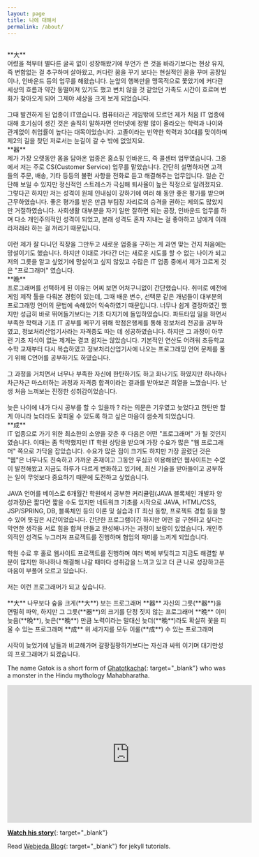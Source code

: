 ```yaml
---
layout: page
title: 나에 대해서
permalink: /about/
---
```

<div class="mt50"></div>

<br>
**大**<br>
어렸을 적부터 별다른 굴곡 없이 성장해왔기에
무언가 큰 것을 바라기보다는 현상 유지, 즉 변함없는 걸 추구하며 살아왔고,
커다란 꿈을 꾸기 보다는 현실적인 꿈을 꾸며 공장일이나, 인바운드 등의 업무를 해왔습니다.
눈앞의 행복만을 맹목적으로 쫓았기에 커다란 세상의 흐름과 약간 동떨어져 있기도 했고
변치 않을 것 같았던 가족도 시간이 흐르며 변화가 찾아오게 되어 그제야 세상을 크게 보게 되었습니다.
<br>
<br>
그때 발견하게 된 업종이 IT였습니다.
컴퓨터라곤 게임밖에 모르던 제가 처음 IT 업종에 대해 호기심이 생긴 것은
솔직히 말하자면 인터넷에 정말 많이 올라오는 학력과 나이와 관계없이 취업률이 높다는 대목이었습니다.
고졸이라는 빈약한 학력과 30대를 맞이하며 제2의 길을 찾던 저로서는 눈길이 갈 수 밖에 없었지요.

<br>
**器**<br>
제가 가장 오랫동안 몸을 담아온 업종은 홈쇼핑 인바운드, 즉 콜센터 업무였습니다.
그중에서 저는 주로 CS(Customer Service) 업무를 맡았습니다.
간단히 설명하자면 고객들의 주문, 배송, 기타 등등의 불편 사항을 전화로 듣고 해결해주는 업무입니다.
일순 간단해 보일 수 있지만 정신적인 스트레스가 극심해 퇴사율이 높은 직정으로 알려졌지요.
그렇다곤 하지만 저는 성격이 원체 인내심이 강하기에 여러 해 동안 좋은 평가를 받으며 근무하였습니다.
좋은 평가를 받은 만큼 부팀장 자리로의 승격을 권하는 제의도 많았지만 거절하였습니다.
사회생활 대부분을 자기 일만 잘하면 되는 공장, 인바운드 업무를 하며 다소 개인주의적인 성격이 되었고, 
본래 성격도 혼자 지내는 걸 좋아하고 남에게 이래라저래라 하는 걸 꺼리기 때문입니다.
<br>
<br>
이런 제가 잘 다니던 직장을 그만두고 새로운 업종을 구하는 게 과연 맞는 건지 처음에는 망설이기도 했습니다.
하지만 이대로 가다간 더는 새로운 시도를 할 수 없는 나이가 되고 저의 그릇을 알고 싶었기에 망설이고 싶지 않았고
수많은 IT 업종 중에서 제가 고르게 것은 "프로그래머" 였습니다.



<br>
**晩**<br>
프로그래머를 선택하게 된 이유는 어찌 보면 어처구니없이 간단했습니다.
취미로 예전에 게임 제작 툴을 다뤄본 경험이 있는데,
그때 배운 변수, 선택문 같은 개념들이 대부분의 프로그래밍 언어의 문법에 속해있어 익숙하였기 때문입니다.
너무나 쉽게 결정하였긴 했지만 성급히 바로 뛰어들기보다는 기초 다지기에 돌입하였습니다.
파트타임 일을 하면서 부족한 학력과 기초 IT 공부를 메꾸기 위해 학점은행제를 통해 정보처리 전공을 공부하였고,
정보처리산업기사라는 자격증도 따는 데 성공하였습니다.
하지만 그 과정이 아무런 기초 지식이 없는 제게는 결코 쉽지는 않았습니다.
기본적인 연산도 어려워 초등학교 수학 교재부터 다시 복습하였고 정보처리산업기사에 나오는 프로그래밍 언어 문제를 풀기 위해
C언어를 공부하기도 하였습니다.
<br>
<br>
그 과정을 거치면서 너무나 부족한 자신에 한탄하기도 하고 화나기도 하였지만
하나하나 차근차근 마스터하는 과정과 자격증 합격이라는 결과를 받아보곤 희열을 느꼈습니다.
난생 처음 느껴보는 진정한 성취감이었습니다.
<br>
<br>
늦은 나이에 내가 다시 공부를 할 수 있을까 ? 라는 의문은 기우였고
늦었다고 한탄만 할 게 아니라 늦더라도 꽃피울 수 있도록 하고 싶은 마음이 샘솟게 되었습니다.

<br>
**成**<br>
IT 업종으로 가기 위한 최소한의 소양을 갖춘 후 다음은 어떤 "프로그래머" 가 될 것인지였습니다.
이때는 좀 막막했지만 IT 학원 상담을 받으며 가장 수요가 많은 "웹 프로그래머" 쪽으로 가닥을 잡았습니다.
수요가 많은 점이 크기도 하지만 가장 끌렸던 것은 "웹"은 너무나도 친숙하고 가까운 존재이고
그동안 무심코 이용해왔던 웹사이트는 수없이 발전해왔고 지금도 하루가 다르게 변화하고 있기에,
최신 기술을 받아들이고 공부하는 일이 무엇보다 중요하기 때문에 도전하고 싶었습니다.
<br>
<br>
JAVA 언어를 베이스로 6개월간 학원에서 공부한 커리큘럼(JAVA 블록체인 개발자 양성과정)은 짧다면 짧을 수도 있지만 
네트워크 기초를 시작으로 JAVA, HTML/CSS, JSP/SPRING, DB, 블록체인 등의 이론 및 실습과
IT 최신 동향, 프로젝트 경험 등을 할 수 있어 뜻깊은 시간이었습니다.
간단한 프로그램이긴 하지만 어떤 걸 구현하고 싶다는 막연한 생각을 서로 힘을 합쳐 만들고 완성해나가는 과정이 보람이 있었습니다.
개인주의적인 성격도 누그러져 프로젝트를 진행하며 협업의 재미를 느끼게 되었습니다.
<br>
<br>
학원 수료 후 홀로 웹사이트 프로젝트를 진행하며 여러 벽에 부딪히고 지금도 해결할 부분이 많지만
하나하나 해결해 나갈 때마다 성취감을 느끼고 있고 더 큰 나로 성장하고픈 마음이 부풀어 오르고 있습니다.
<br>
<br>
저는 이런 프로그래머가 되고 싶습니다.
<br>
<br>
**大** 나무보다 숲을 크게(**大**) 보는 프로그래머
**器** 자신의 그릇(**器**)을 면밀히 파악, 하지만 그 그릇(**器**)의 크기를 단정 짓지 않는 프로그래머
**晩** 이미 늦음(**晩**), 늦은(**晩**) 만큼 노력이라는 말대신 늦더(**晩**)라도 확실히 꽃을 피울 수 있는 프로그래머 
**成** 위 세가지를 모두 이룰(**成**) 수 있는 프로그래머
<br>
<br>
시작이 늦었기에 남들과 비교해가며 갈팡질팡하기보다는 자신과 싸워 이기며 대기만성의 프로그래머가 되겠습니다.



The name Gatok is a short form of [Ghatotkacha](https://en.wikipedia.org/wiki/Ghatotkacha){: target="_blank"} who was a monster in the Hindu mythology Mahabharatha.

<iframe width="560" height="315" src="https://www.youtube.com/embed/8vL_nWjFTPk" frameborder="0" allowfullscreen></iframe>


[**Watch his story**](https://www.youtube.com/watch?v=6gYv6S1dCqs){: target="_blank"}


Read [Webjeda Blog](http://blog.webjeda.com){: target="_blank"} for jekyll tutorials. 
